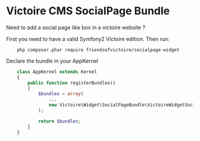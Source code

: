 Victoire CMS SocialPage Bundle
============

Need to add a social page like box in a victoire website ?

First you need to have a valid Symfony2 Victoire edition.
Then run:

```
    php composer.phar require friendsofvictoire/socialpage-widget
```

Declare the bundle in your AppKernel

```php
    class AppKernel extends Kernel
    {
        public function registerBundles()
        {
            $bundles = array(
                ...
                new Victoire\Widget\SocialPageBundle\VictoireWidgetSocialPageBundle(),
            );

            return $bundles;
        }
    }
```
